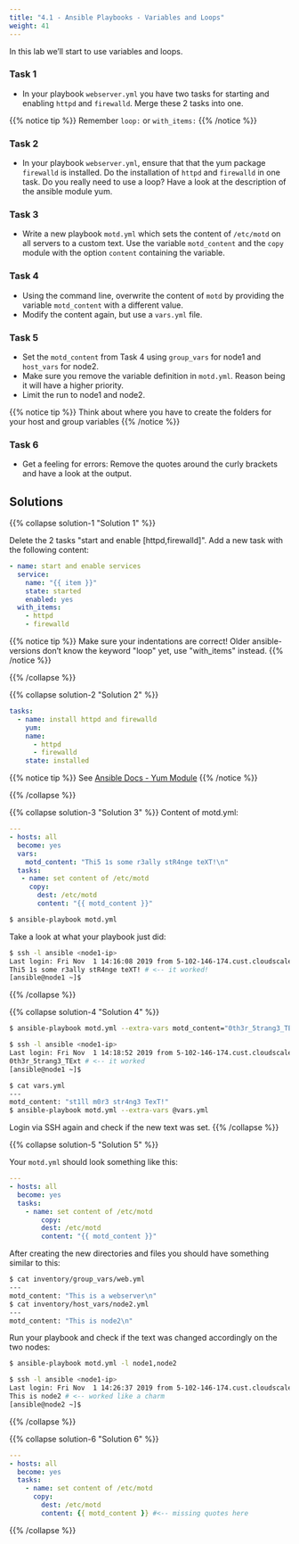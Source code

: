 ```yaml
---
title: "4.1 - Ansible Playbooks - Variables and Loops"
weight: 41
---
```


In this lab we’ll start to use variables and loops.

### Task 1

- In your playbook `webserver.yml` you have two tasks for starting and enabling `httpd` and `firewalld`. Merge these 2 tasks into one.

{{% notice tip %}}
Remember `loop:` or `with_items:`
{{% /notice %}}

### Task 2

- In your playbook `webserver.yml`, ensure that that the yum package `firewalld` is installed. Do the installation of `httpd` and `firewalld` in one task. Do you really need to use a loop? Have a look at the description of the ansible module yum.

### Task 3

- Write a new playbook `motd.yml` which sets the content of `/etc/motd` on all servers to a custom text. Use the variable `motd_content` and the `copy` module with the option `content` containing the variable.

### Task 4

- Using the command line, overwrite the content of `motd` by providing the variable `motd_content` with a different value.
- Modify the content again, but use a `vars.yml` file.

### Task 5

- Set the `motd_content` from Task 4 using `group_vars` for node1 and `host_vars` for node2.
- Make sure you remove the variable definition in `motd.yml`. Reason being it will have a higher priority.
- Limit the run to node1 and node2.

{{% notice tip %}}
  Think about where you have to create the folders for your host and group variables
{{% /notice %}}

### Task 6

- Get a feeling for errors: Remove the quotes around the curly brackets and have a look at the output.

## Solutions

{{% collapse solution-1 "Solution 1" %}}

Delete the 2 tasks "start and enable \[httpd,firewalld\]". Add a new task with the following content:
```yaml
- name: start and enable services
  service:
    name: "{{ item }}"
    state: started
    enabled: yes
  with_items:
    - httpd
    - firewalld
```

{{% notice tip %}}
Make sure your indentations are correct!
Older ansible-versions don’t know the keyword "loop" yet, use "with\_items" instead.
{{% /notice %}}

{{% /collapse %}}

{{% collapse solution-2 "Solution 2" %}}
```yaml
tasks:
  - name: install httpd and firewalld
    yum:
    name:
      - httpd
      - firewalld
    state: installed
```

{{% notice tip %}}
See [Ansible Docs - Yum Module](https://docs.ansible.com/ansible/latest/modules/yum_module.html#yum-module)
{{% /notice %}}

{{% /collapse %}}


{{% collapse solution-3 "Solution 3" %}}
Content of motd.yml:

```yaml
---
- hosts: all
  become: yes
  vars:
    motd_content: "Thi5 1s some r3ally stR4nge teXT!\n"
  tasks:
   - name: set content of /etc/motd
     copy:
       dest: /etc/motd
       content: "{{ motd_content }}"
```
```bash
$ ansible-playbook motd.yml
```

Take a look at what your playbook just did:

```bash
$ ssh -l ansible <node1-ip>
Last login: Fri Nov  1 14:16:08 2019 from 5-102-146-174.cust.cloudscale.ch
Thi5 1s some r3ally stR4nge teXT! # <-- it worked!
[ansible@node1 ~]$
```
{{% /collapse %}}

{{% collapse solution-4 "Solution 4" %}}

```bash
$ ansible-playbook motd.yml --extra-vars motd_content="0th3r_5trang3_TExt"

$ ssh -l ansible <node1-ip>
Last login: Fri Nov  1 14:18:52 2019 from 5-102-146-174.cust.cloudscale.ch
0th3r_5trang3_TExt # <-- it worked
[ansible@node1 ~]$
```

```bash
$ cat vars.yml
---
motd_content: "st1ll m0r3 str4ng3 TexT!"
$ ansible-playbook motd.yml --extra-vars @vars.yml
```

Login via SSH again and check if the new text was set.
{{% /collapse %}}

{{% collapse solution-5 "Solution 5" %}}

Your `motd.yml` should look something like this:

```yaml
---
- hosts: all
  become: yes
  tasks:
    - name: set content of /etc/motd
        copy:
        dest: /etc/motd
        content: "{{ motd_content }}"
```

After creating the new directories and files you should have something similar to this:

```bash
$ cat inventory/group_vars/web.yml
---
motd_content: "This is a webserver\n"
$ cat inventory/host_vars/node2.yml
---
motd_content: "This is node2\n"
```

Run your playbook and check if the text was changed accordingly on the two nodes:

```bash
$ ansible-playbook motd.yml -l node1,node2

$ ssh -l ansible <node1-ip>
Last login: Fri Nov  1 14:26:37 2019 from 5-102-146-174.cust.cloudscale.ch
This is node2 # <-- worked like a charm
[ansible@node2 ~]$
```
{{% /collapse %}}

{{% collapse solution-6 "Solution 6" %}}
```yaml
---
- hosts: all
  become: yes
  tasks:
    - name: set content of /etc/motd
      copy:
        dest: /etc/motd
        content: {{ motd_content }} #<-- missing quotes here
``` 
{{% /collapse %}}
